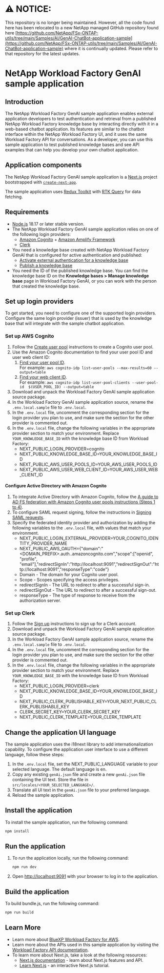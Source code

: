 # :warning: **NOTICE:**

This repository is no longer being maintained. However, all the code found here has been relocated to a new NetApp managed GitHub repository found here [https://github.com/NetApp/FSx-ONTAP-utils/tree/main/Samples/AI/GenAI-ChatBot-application-sample](https://github.com/NetApp/FSx-ONTAP-utils/tree/main/Samples/AI/GenAI-ChatBot-application-sample) where it is continually updated. Please refer to that repository for the latest updates.

# NetApp Workload Factory GenAI sample application

## Introduction
The NetApp Workload Factory GenAI sample application enables external application developers to test authentication and retrieval from a published NetApp Workload Factory knowledge base by interacting directly with it in a web-based chatbot application. Its features are similar to the chatbot interface within the NetApp Workload Factory UI, and it uses the same Workload Factory API for conversations. As a developer, you can use this sample application to test published knowledge bases and see API examples that can help you develop your own chatbot application.

## Application components
The NetApp Workload Factory GenAI sample application is a [Next.js](https://nextjs.org/) project bootstrapped with [`create-next-app`](https://github.com/vercel/next.js/tree/canary/packages/create-next-app).

The sample application uses [Redux Toolkit](https://redux-toolkit.js.org) with [RTK Query](https://redux-toolkit.js.org/tutorials/rtk-query) for data fetching.

## Requirements
- [Node.js](https://nodejs.org/) 18.17 or later stable version.
- The NetApp Workload Factory GenAI sample application relies on one of the following login providers:
    - [Amazon Cognito](https://aws.amazon.com/cognito/) + [Amazon Amplify Framework](https://aws-amplify.github.io/docs/js/start)
    - [Clerk](https://clerk.com/)
- You need a knowledge base created with NetApp Workload Factory GenAI that is configured for active authentication and published:
    - [Activate external authentication for a knowledge base](https://docs.netapp.com/us-en/workload-genai/activate-authentication.html)
    - [Publish a knowledge base](https://docs.netapp.com/us-en/workload-genai/publish-knowledgebase.html)
- You need the ID of the published knowledge base. You can find the knowledge base ID on the **Knowledge bases > Manage knowledge base** page in Workload Factory GenAI, or you can work with the person that created the knowledge base.

## Set up login providers
To get started, you need to configure one of the supported login providers. Configure the same login provider (issuer) that is used by the knowledge base that will integrate with the sample chatbot application.

### Set up AWS Cognito
1. Follow the [Create user pool](https://www.cognitobuilders.training/20-lab1/20-setup-and-explore/10-create-userpool/) instructions to create a Cognito user pool.
2. Use the Amazon Cognito documentation to find your user pool ID and user web client ID:
    1. [Find your user pool ID](https://awscli.amazonaws.com/v2/documentation/api/latest/reference/cognito-idp/list-user-pools.html).  
    For example: `aws cognito-idp list-user-pools --max-results=60 --output=table`
    2. [Find your web client ID](https://awscli.amazonaws.com/v2/documentation/api/latest/reference/cognito-idp/list-user-pool-clients.html).  
    For example: `aws cognito-idp list-user-pool-clients --user-pool-id  $(USER_POOL_ID) --output=table`        
3. Download and unpack the Workload Factory GenAI sample application source package.
4. In the Workload Factory GenAI sample application source, rename the `.env.local.sample` file to `.env.local`.
5. In the `.env.local` file, uncomment the corresponding section for the login provider you plan to use, and make sure the section for the other provider is commented out. 
6. In the `.env.local` file, change the following variables in the appropriate provider section to match your environment. Replace `YOUR_KNOWLEDGE_BASE_ID` with the knowledge base ID from Workload Factory:
    - NEXT_PUBLIC_LOGIN_PROVIDER=cognito
    - NEXT_PUBLIC_KNOWLEDGE_BASE_ID=YOUR_KNOWLEDGE_BASE_ID
    - NEXT_PUBLIC_AWS_USER_POOLS_ID=YOUR_AWS_USER_POOLS_ID
    - NEXT_PUBLIC_AWS_USER_WEB_CLIENT_ID=YOUR_AWS_USER_WEB_CLIENT_ID

#### Configure Active Directory with Amazon Cognito
1. To integrate Active Directory with Amazon Cognito, follow the [A guide to AD FS federation with Amazon Cognito user pools instructions (Steps 1 to 4)](https://aws.amazon.com/blogs/security/simplify-web-app-authentication-a-guide-to-ad-fs-federation-with-amazon-cognito-user-pools/).
2. To configure SAML request signing, follow the instructions in [Signing SAML requests](https://docs.aws.amazon.com/cognito/latest/developerguide/cognito-user-pools-SAML-signing-encryption.html#cognito-user-pools-SAML-signing).
3. Specify the federated identity provider and authorization by adding the following variables to the `.env.local` file, with values that match your environment.
    - NEXT_PUBLIC_LOGIN_EXTERNAL_PROVIDER=YOUR_COGNITO_IDENTITY_PROVIDER_NAME
    - NEXT_PUBLIC_AWS_OAUTH={"domain":"<DOMAIN_PREFIX>.auth.<REGION>.amazoncognito.com","scope":["openid", "profile", "email"],"redirectSignIn":"http://localhost:9091","redirectSignOut":"http://localhost:9091","responseType":"code"} 
    - Domain - The domain for your Cognito user pool.
    - Scope - Scopes specifying the access privileges.
    - redirectSignIn - The URL to redirect to after a successful sign-in.
    - redirectSignOut - The URL to redirect to after a successful sign-out.
    - responseType - The type of response to receive from the authorization server.

### Set up Clerk
1. Follow the [Sign up](https://dashboard.clerk.com/sign-in?redirect_url=https%3A%2F%2Fdashboard.clerk.com%2F) instructions to sign up for a Clerk account. 
2. Download and unpack the Workload Factory GenAI sample application source package.
3. In the Workload Factory GenAI sample application source, rename the `.env.local.sample` file to `.env.local`.
4. In the `.env.local` file, uncomment the corresponding section for the login provider you plan to use, and make sure the section for the other provider is commented out. 
5. In the `.env.local` file, change the following variables in the appropriate provider section to match your environment. Replace `YOUR_KNOWLEDGE_BASE_ID` with the knowledge base ID from Workload Factory:
    - NEXT_PUBLIC_LOGIN_PROVIDER=clerk
    - NEXT_PUBLIC_KNOWLEDGE_BASE_ID=YOUR_KNOWLEDGE_BASE_ID
    - NEXT_PUBLIC_CLERK_PUBLISHABLE_KEY=YOUR_NEXT_PUBLIC_CLERK_PUBLISHABLE_KEY
    - CLERK_SECRET_KEY=YOUR_CLERK_SECRET_KEY
    - NEXT_PUBLIC_CLERK_TEMPLATE=YOUR_CLERK_TEMPLATE

## Change the application UI language
The sample application uses the i18next library to add internationalization capability. To configure the application user interface to use a different language, follow these steps:
 
1. In the `.env.local` file, set the NEXT_PUBLIC_LANGUAGE variable to your selected language. The default language is en.
2. Copy any existing `genAi.json` file and create a new `genAi.json` file containing the UI text. Store the file in `src/locales/<YOUR_SELECTED_LANGUAGE>/`.
3. Translate all UI text in the `genAi.json` file to your preferred language.
4. Reload the sample application.

## Install the application
To install the sample application, run the following command:

```bash
npm install
```

## Run the application 
1. To run the application locally, run the following command:

    ```bash
    npm run dev
    ```

2. Open [http://localhost:9091](http://localhost:9091) with your browser to log in to the application.

## Build the application
To build bundle.js, run the following command:

```bash
npm run build
```

## Learn More

- Learn more about [BlueXP Workload Factory for AWS](https://docs.netapp.com/us-en/workload-genai/index.html).
- Learn more about the APIs used in this sample application by visiting the [Workload Factory API documentation](https://console.workloads.netapp.com/api-doc).
- To learn more about Next.js, take a look at the following resources:
    - [Next.js documentation](https://nextjs.org/docs) - learn about Next.js features and API.
    - [Learn Next.js](https://nextjs.org/learn) - an interactive Next.js tutorial.
